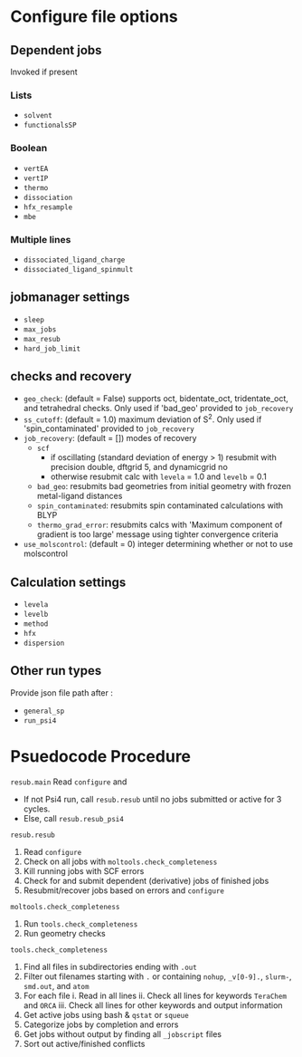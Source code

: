# Configure file options
## Dependent jobs
Invoked if present
### Lists
- `solvent`
- `functionalsSP`
### Boolean
- `vertEA`
- `vertIP`
- `thermo`
- `dissociation`
- `hfx_resample`
- `mbe`
### Multiple lines
- `dissociated_ligand_charge`
- `dissociated_ligand_spinmult`

## jobmanager settings
- `sleep`
- `max_jobs`
- `max_resub`
- `hard_job_limit`
## checks and recovery
- `geo_check`: (default = False) supports oct, bidentate_oct, tridentate_oct, and tetrahedral checks. Only used if 'bad_geo' provided to `job_recovery`
- `ss_cutoff`: (default = 1.0) maximum deviation of S<sup>2</sup>. Only used if 'spin_contaminated' provided to `job_recovery`
- `job_recovery`: (default = []) modes of recovery
  - `scf`
    - if oscillating (standard deviation of energy > 1) resubmit with precision double, dftgrid 5, and dynamicgrid no
    - otherwise resubmit calc with `levela` = 1.0 and `levelb` = 0.1
  - `bad_geo`: resubmits bad geometries from initial geometry with frozen metal-ligand distances
  - `spin_contaminated`: resubmits spin contaminated calculations with BLYP
  - `thermo_grad_error`: resubmits calcs with 'Maximum component of gradient is too large' message using tighter convergence criteria
- `use_molscontrol`: (default = 0) integer determining whether or not to use molscontrol

## Calculation settings
- `levela`
- `levelb`
- `method`
- `hfx`
- `dispersion`

## Other run types
Provide json file path after :
- `general_sp`
- `run_psi4`

# Psuedocode Procedure
`resub.main`
Read `configure` and
- If not Psi4 run, call `resub.resub` until no jobs submitted or active for 3 cycles.
- Else, call `resub.resub_psi4`

`resub.resub`
1. Read `configure`
2. Check on all jobs with `moltools.check_completeness` 
3. Kill running jobs with SCF errors
4. Check for and submit dependent (derivative) jobs of finished jobs
5. Resubmit/recover jobs based on errors and `configure`

`moltools.check_completeness`
1. Run `tools.check_completeness`
2. Run geometry checks

`tools.check_completeness`
1. Find all files in subdirectories ending with `.out`
2. Filter out filenames starting with `.` or containing `nohup`, `_v[0-9].`, `slurm-`, `smd.out`, and `atom`
3. For each file
    i. Read in all lines
    ii. Check all lines for keywords `TeraChem` and `ORCA`
    iii. Check all lines for other keywords and output information
4. Get active jobs using bash & `qstat` or `squeue`
5. Categorize jobs by completion and errors
6. Get jobs without output by finding all `_jobscript` files
7. Sort out active/finished conflicts